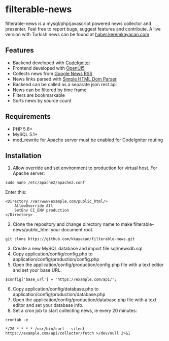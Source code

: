 # filterable-news
filterable-news is a mysql/php/javascript powered news collector and presenter. Feel free to report bugs, suggest features and contribute. A live version with Turkish news can be found at [haber.keremkayacan.com](https://haber.keremkayacan.com)

## Features
- Backend developed with [CodeIgniter](https://codeigniter.com/)
- Frontend developed with [OpenUI5](https://openui5.org/)
- Collects news from [Google News RSS](https://news.google.com/rss)
- News links parsed with [Simple HTML Dom Parser](https://simplehtmldom.sourceforge.io/)
- Backend can be called as a separate json rest api
- News can be filtered by time frame
- Filters are bookmarkable
- Sorts news by source count

## Requirements
- PHP 5.6+
- MySQL 5.1+
- mod_rewrite for Apache server must be enabled for CodeIgniter routing

## Installation
1. Allow override and set environment to production for virtual host. For Apache server:
```
sudo nano /etc/apache2/apache2.conf
```
Enter this:
```
<Directory /var/www/example.com/public_html/>
    AllowOverride All
	SetEnv CI_ENV production
</Directory>
```
2. Clone the repository and change directory name to make filterable-news/public_html your document root.
```
git clone https://github.com/kkayacan/filterable-news.git
```
3. Create a new MySQL database and import file sql/newsdb.sql
4. Copy application/config/config.php to application/config/production/config.php
5. Open the application/config/production/config.php file with a text editor and set your base URL.
```
$config['base_url'] = 'https://example.com/api/';
```
6. Copy application/config/database.php to application/config/production/database.php
7. Open the application/config/production/database.php file with a text editor and set your database info.
8. Set a cron job to start collecting news, ie every 20 minutes:
```
crontab -e
```
```
*/20 * * * * /usr/bin/curl --silent https://example.com/api/collector/fetch >/dev/null 2>&1
```